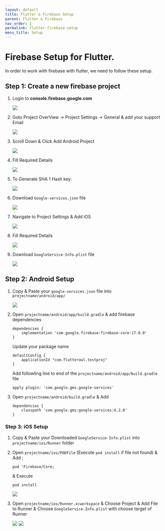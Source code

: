 ```yaml
---
layout: default
title: Flutter & Firebase Setup
parent: Flutter & Firebase
nav_order: 1
permalink: flutter-firebase-setup
menu_title: Setup
---
```


# Firebase Setup for Flutter.

In order to work with firebase with flutter, we need to follow these setup.


## Step 1: Create a new firebase project

1. Login to **console.firebase.google.com**
    
    <img src="assets/images/screenshots/glogin/1.png">

2. Goto Project OverView -> Project Settings -> General & add your support Email

    <img src="assets/images/screenshots/glogin/2.png">

3. Scroll Down & Click Add Android Project

    <img src="assets/images/screenshots/glogin/3.png">

4. Fill Required Details

    <img src="assets/images/screenshots/glogin/4.png">

5. To Generate SHA 1 Hash key: 

    <img src="assets/images/screenshots/glogin/5.png">

6. Download `Google-services.json` file

    <img src="assets/images/screenshots/glogin/6.png">

7. Navigate to Project Settings & Add iOS

    <img src="assets/images/screenshots/glogin/3.png">

8. Fill Required Details

    <img src="assets/images/screenshots/glogin/9.png">

9. Download `GoogleService-Info.plist` file

    <img src="assets/images/screenshots/glogin/9.png">


## Step 2: Android Setup

1. Copy & Paste your `google-services.json` file into `projectname/android/app/`

    <img src="assets/images/screenshots/glogin/7.png">


2. Open `projectname/android/app/build.gradle` & add firebase dependencies

    ```
    dependencies {
        implementation 'com.google.firebase:firebase-core:17.0.0'
    }
    ```

    Update your package name

    ```
    defaultConfig {
        applicationId "com.flutterowl.testproj"
    }
    ```

    Add followling line to end of the `projectname/android/app/build.gradle` file

    ```
    apply plugin: 'com.google.gms.google-services'
    ```

3. Open `projectname/android/build.gradle` & Add

    ```
    dependencies {
        classpath 'com.google.gms:google-services:4.2.0'
    }
    ```


### Step 3: iOS Setup

1. Copy & Paste your Downloaded `GoogleService-Info.plist` into `projectname/ios/Runner` folder
2. Open `projectname/ios/PODFile` (Execute `pod install` if file not found) & Add ;

    ```
    pod 'Firebase/Core;
    ```

    & Execute

    ```
    pod install
    ```

    <img src="assets/images/screenshots/glogin/11.png">

3. Open `projectname/ios/Runner.xcworkspace` & Choose Project & Add File to Runner & Choose `GoogleService-Info.plist` with choose target of Runner

    <img src="assets/images/screenshots/glogin/12.png">

    <img src="assets/images/screenshots/glogin/13.png">

